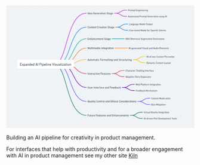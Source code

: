 ![How It Works](assets/howitworks_1.png)

Building an AI pipeline for creativity in product management.

For interfaces that help with productivity and for a broader engagement with AI in product management see my other site [Kiln](https://ashvin.au)
